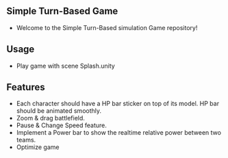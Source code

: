 ## Simple Turn-Based Game
- Welcome to the Simple Turn-Based simulation Game repository!

## Usage
- Play game with scene Splash.unity

## Features
- Each character should have a HP bar sticker on top of its model. HP bar should be animated smoothly.
- Zoom & drag battlefield.
- Pause & Change Speed feature.
- Implement a Power bar to show the realtime relative power between two teams.
- Optimize game
